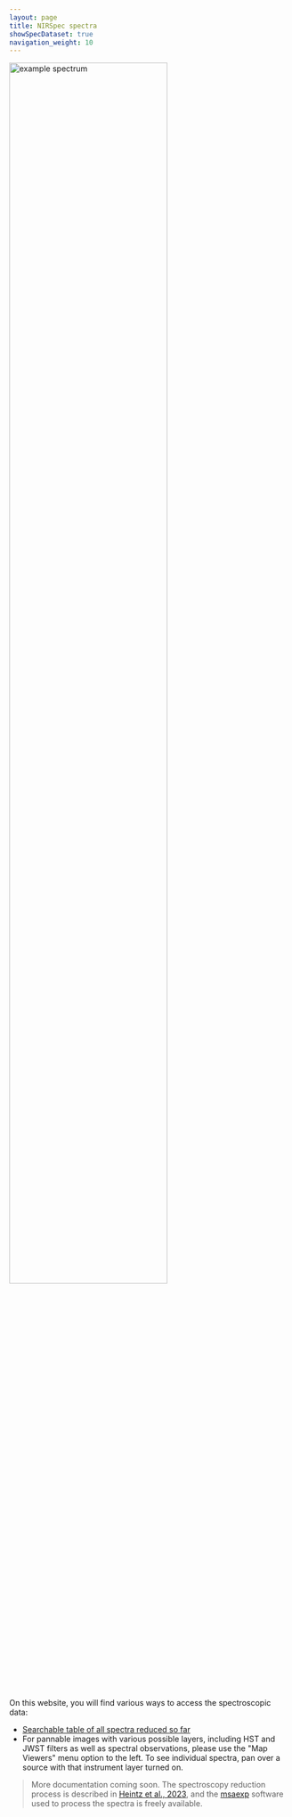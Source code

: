 ```yaml
---
layout: page
title: NIRSpec spectra
showSpecDataset: true
navigation_weight: 10
---
```


<!--span class="image fit"> <img src="{{site.baseurl}}/images/spec_example.png" width="50%" alt="example spectrum"> </span-->

<img src="{{site.baseurl}}/images/spec_example.png" width="75%" alt="example spectrum">

On this website, you will find various ways to access the spectroscopic data:
<ul>
    <li><a href="https://s3.amazonaws.com/msaexp-nirspec/extractions/nirspec_graded.html">Searchable table of all spectra reduced so far</a></li>
    <li>For pannable images with various possible layers, including HST and JWST filters as well as spectral observations, please use the "Map Viewers" menu option to the left. To see individual spectra, pan over a source with that instrument layer turned on.</li>
    
</ul>

> More documentation coming soon. The spectroscopy reduction process is described in
> [Heintz et al., 2023](https://ui.adsabs.harvard.edu/abs/2023arXiv230600647H/abstract),
> and the [msaexp](https://github.com/gbrammer/msaexp) software used to process the
> spectra is freely available.

